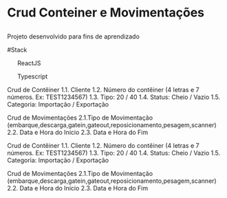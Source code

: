 # Crud Conteiner e Movimentações
##

Projeto desenvolvido para fins de aprendizado


#Stack

<ul>ReactJS</ul>
<ul>Typescript</ul>

Crud de Contêiner 1.1. Cliente 1.2. Número do contêiner (4 letras e 7 números. Ex: TEST1234567) 1.3. Tipo: 20 / 40 1.4. Status: Cheio / Vazio 1.5. Categoria: Importação / Exportação

Crud de Movimentações 2.1.Tipo de Movimentação (embarque,descarga,gatein,gateout,reposicionamento,pesagem,scanner) 2.2. Data e Hora do Início 2.3. Data e Hora do Fim
 
Crud de Contêiner
1.1. Cliente
1.2. Número do contêiner (4 letras e 7 números. Ex: TEST1234567)
1.3. Tipo: 20 / 40
1.4. Status: Cheio / Vazio
1.5. Categoria: Importação / Exportação

Crud de Movimentações
2.1.Tipo de Movimentação
(embarque,descarga,gatein,gateout,reposicionamento,pesagem,scanner)
2.2. Data e Hora do Início
2.3. Data e Hora do Fim
